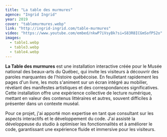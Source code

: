 ```yaml
---
title: "La table des murmures"
agence: "Ingrid Ingrid"
year: 2019
cover: "tablemurmures.webp"
link: "http://ingrid-ingrid.com/table-murmures"
video: "https://www.youtube.com/embed/nkwP7iVsyBk?si=S83R8ICGmSofPS2o"
images:
  - table1.webp
  - table3.webp
  - table4.webp
---
```


**La Table des murmures** est une installation interactive créée pour le Musée national des beaux-arts du Québec, qui invite les visiteurs à découvrir des paroles marquantes de l'histoire québécoise. En feuilletant rapidement les pages d'un livre, les mots s'animent sur un écran intégré au mobilier, révélant des manifestes artistiques et des correspondances significatives. Cette installation offre une expérience collective de lecture numérique, mettant en valeur des contenus littéraires et autres, souvent difficiles à présenter dans un contexte muséal.

Pour ce projet, j'ai apporté mon expertise en tant que consultant sur les aspects interactifs et le développement du code. J'ai assisté la développeuse du studio à optimiser les fonctionnalités et à améliorer le code, garantissant une expérience fluide et immersive pour les visiteurs.
